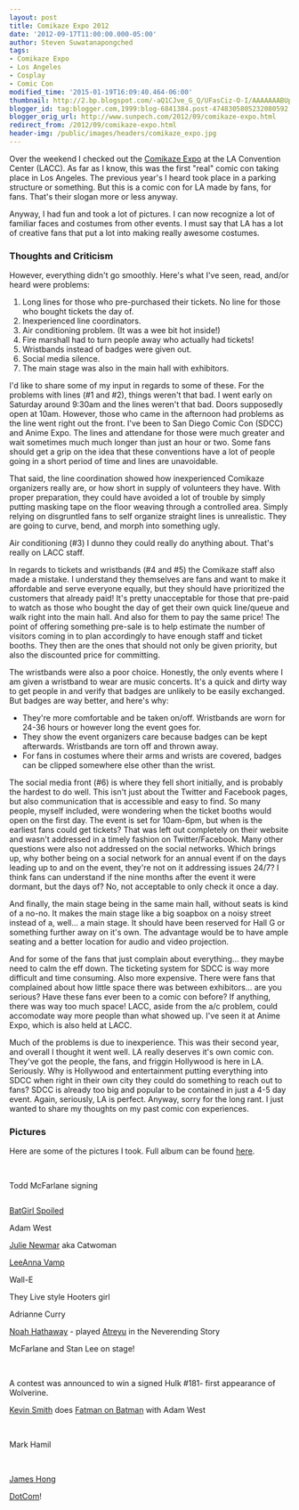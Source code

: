 ```yaml
---
layout: post
title: Comikaze Expo 2012
date: '2012-09-17T11:00:00.000-05:00'
author: Steven Suwatanapongched
tags:
- Comikaze Expo
- Los Angeles
- Cosplay
- Comic Con
modified_time: '2015-01-19T16:09:40.464-06:00'
thumbnail: http://2.bp.blogspot.com/-aQ1CJve_G_Q/UFasCiz-O-I/AAAAAAABUpk/HdBWXzud--4/s600/2012-09-16-79.jpg
blogger_id: tag:blogger.com,1999:blog-6841384.post-4748305805232080592
blogger_orig_url: http://www.sunpech.com/2012/09/comikaze-expo.html
redirect_from: /2012/09/comikaze-expo.html
header-img: /public/images/headers/comikaze_expo.jpg
---
```


Over the weekend I checked out the <a href="http://comikazeexpo.com/">Comikaze Expo</a> at the LA Convention Center (LACC). As far as I know, this was the first "real" comic con taking place in Los Angeles. The previous year's I heard took place in a parking structure or something. But this is a comic con for LA made by fans, for fans. That's their slogan more or less anyway.

Anyway, I had fun and took a lot of pictures. I can now recognize a lot of familiar faces and costumes from other events. I must say that LA has a lot of creative fans that put a lot into making really awesome costumes.

### Thoughts and Criticism

However, everything didn't go smoothly. Here's what I've seen, read, and/or heard were problems:

<ol>
  <li>Long lines for those who pre-purchased their tickets. No line for those who bought tickets the day of.</li>
  <li>Inexperienced line coordinators.</li>
  <li>Air conditioning problem. (It was a wee bit hot inside!)</li>
  <li>Fire marshall had to turn people away who actually had tickets!</li>
  <li>Wristbands instead of badges were given out.</li>
  <li>Social media silence.</li>
  <li>The main stage was also in the main hall with exhibitors.</li>
</ol>

I'd like to share some of my input in regards to some of these.
For the problems with lines (#1 and #2), things weren't that bad. I went early on Saturday around 9:30am and the lines weren't that bad. Doors supposedly open at 10am. However, those who came in the afternoon had problems as the line went right out the front. I've been to San Diego Comic Con (SDCC) and Anime Expo. The lines and attendane for those were much greater and wait sometimes much much longer than just an hour or two. Some fans should get a grip on the idea that these conventions have a lot of people going in a short period of time and lines are unavoidable.

That said, the line coordination showed how inexperienced Comikaze organizers really are, or how short in supply of volunteers they have. With proper preparation, they could have avoided a lot of trouble by simply putting masking tape on the floor weaving through a controlled area. Simply relying on disgruntled fans to self organize straight lines is unrealistic. They are going to curve, bend, and morph into something ugly.

Air conditioning (#3) I dunno they could really do anything about. That's really on LACC staff.

In regards to tickets and wristbands (#4 and #5) the Comikaze staff also made a mistake. I understand they themselves are fans and want to make it affordable and serve everyone equally, but they should have prioritized the customers that already paid! It's pretty unacceptable for those that pre-paid to watch as those who bought the day of get their own quick line/queue and walk right into the main hall. And also for them to pay the same price! The point of offering something pre-sale is to help estimate the number of visitors coming in to plan accordingly to have enough staff and ticket booths. They then are the ones that should not only be given priority, but also the discounted price for committing.

The wristbands were also a poor choice. Honestly, the only events where I am given a wristband to wear are music concerts. It's a quick and dirty way to get people in and verify that badges are unlikely to be easily exchanged. But badges are way better, and here's why:

<ul>
  <li>They're more comfortable and be taken on/off. Wristbands are worn for 24-36 hours or however long the event goes for.</li>
  <li>They show the event organizers care because badges can be kept afterwards. Wristbands are torn off and thrown away.</li>
  <li>For fans in costumes where their arms and wrists are covered, badges can be clipped somewhere else other than the wrist.</li>
</ul>

The social media front (#6) is where they fell short initially, and is probably the hardest to do well. This isn't just about the Twitter and Facebook pages, but also communication that is accessible and easy to find. So many people, myself included, were wondering when the ticket booths would open on the first day. The event is set for 10am-6pm, but when is the earliest fans could get tickets? That was left out completely on their website and wasn't addressed in a timely fashion on Twitter/Facebook. Many other questions were also not addressed on the social networks. Which brings up, why bother being on a social network for an annual event if on the days leading up to and on the event, they're not on it addressing issues 24/7? I think fans can understand if the nine months after the event it were dormant, but the days of? No, not acceptable to only check it once a day.

And finally, the main stage being in the same main hall, without seats is kind of a no-no. It makes the main stage like a big soapbox on a noisy street instead of a, well... a main stage. It should have been reserved for Hall G or something further away on it's own. The advantage would be to have ample seating and a better location for audio and video projection.

And for some of the fans that just complain about everything... they maybe need to calm the eff down. The ticketing system for SDCC is way more difficult and time consuming. Also more expensive. There were fans that complained about how little space there was between exhibitors... are you serious? Have these fans ever been to a comic con before? If anything, there was way too much space! LACC, aside from the a/c problem, could accomodate way more people than what showed up. I've seen it at Anime Expo, which is also held at LACC.

Much of the problems is due to inexperience. This was their second year, and overall I thought it went well. LA really deserves it's own comic con. They've got the people, the fans, and friggin Hollywood is here in LA. Seriously. Why is Hollywood and entertainment putting everything into SDCC when right in their own city they could do something to reach out to fans? SDCC is already too big and popular to be contained in just a 4-5 day event. Again, seriously, LA is perfect.
Anyway, sorry for the long rant. I just wanted to share my thoughts on my past comic con experiences.

### Pictures

Here are some of the pictures I took. Full album can be found <a href="https://picasaweb.google.com/101693597219413173200/2012Comikaze">here</a>.

<img   border="0" src="http://2.bp.blogspot.com/-aQ1CJve_G_Q/UFasCiz-O-I/AAAAAAABUpk/HdBWXzud--4/s600/2012-09-16-79.jpg" alt="" />

<img   border="0" src="http://1.bp.blogspot.com/-QD7mA82cSuI/UFaqXNdAQyI/AAAAAAABUcM/tJz5KouzHJI/s600/2012-09-15-490.jpg" alt="" />

<img   border="0" src="http://3.bp.blogspot.com/-K0ayqwZMAvU/UFapXckBs1I/AAAAAAABUUM/md5vW4_GKGU/s600/2012-09-15-28.jpg" alt="" />

<img   border="0" src="http://4.bp.blogspot.com/-mobHIpShlpY/UFapa0Nh3eI/AAAAAAABUUk/7I1o5jIeH6k/s600/2012-09-15-32.jpg" alt="" />

Todd McFarlane signing
<img   border="0" src="http://1.bp.blogspot.com/-Af8qTU4ITh0/UFapckvlmcI/AAAAAAABUU0/CLwpV9CpJGg/s600/2012-09-15-48.jpg" alt="" />

<img   border="0" src="http://2.bp.blogspot.com/-TZm-cR4reGE/UFapitKClSI/AAAAAAABUVk/0lUkwWaDWxU/s600/2012-09-15-72.jpg" alt="" />

<a href="http://www.batgirlspoiled.com/">BatGirl Spoiled</a>
<img   border="0" src="http://3.bp.blogspot.com/-P18Jz7CT2yI/UFapqrViY7I/AAAAAAABUWc/FRz8HcGCq0M/s600/2012-09-15-125.jpg" alt="" />

Adam West
<img   border="0" src="http://4.bp.blogspot.com/-MKS1mVjKxhs/UFapsl-PrzI/AAAAAAABUWs/aAVhdjm7ugQ/s600/2012-09-15-134.jpg" alt="" />

<a href="http://en.wikipedia.org/wiki/Julie_Newmar">Julie Newmar</a> aka Catwoman
<img   border="0" src="http://1.bp.blogspot.com/-tse8ijZIqgc/UFapthzWdRI/AAAAAAABUW0/cgncHQCKcxw/s600/2012-09-15-139.jpg" alt="" />

<a href="http://www.leeannavamp.com/">LeeAnna Vamp</a>
<img   border="0" src="http://1.bp.blogspot.com/-uw2TSLC3Bdo/UFapxpdP5GI/AAAAAAABUXU/nKGhIbfIIWE/s600/2012-09-15-155.jpg" alt="" />

Wall-E
<img   border="0" src="http://4.bp.blogspot.com/-9TNbSHNVK9Y/UFap4HIMoTI/AAAAAAABUYE/g_4jD72tc94/s600/2012-09-15-167.jpg" alt="" />

They Live style Hooters girl
<img   border="0" src="http://3.bp.blogspot.com/-_eIQMdEGNCg/UFap5RF1DxI/AAAAAAABUYM/_fHbovjBBvs/s600/2012-09-15-169.jpg" alt="" />

Adrianne Curry
<img   border="0" src="http://3.bp.blogspot.com/-lQhqcT0W1qs/UFap8AAeh1I/AAAAAAABUYk/UBBUjDNd0rI/s600/2012-09-15-185.jpg" alt="" />

<a href="http://en.wikipedia.org/wiki/Noah_Hathaway">Noah Hathaway</a> - played <a href="http://en.wikipedia.org/wiki/Characters_of_The_Neverending_Story#Atreyu">Atreyu</a> in the Neverending Story
<img   border="0" src="http://3.bp.blogspot.com/-kbwcqnnXUIw/UFaqBp5gy-I/AAAAAAABUZU/6NkNc1uZ820/s600/2012-09-15-210.jpg" alt="" />

McFarlane and Stan Lee on stage!
<img   border="0" src="http://1.bp.blogspot.com/-uaKeEv7zcMA/UFaqGpr6d6I/AAAAAAABUZ8/kJ8ZddrkqPU/s600/2012-09-15-265.jpg" alt="" />

<img   border="0" src="http://3.bp.blogspot.com/-0sn6qoEbWWk/UFaqF6s5KoI/AAAAAAABUZ0/SLrrPS5oFMY/s600/2012-09-15-257.jpg" alt="" />

<img   border="0" src="http://4.bp.blogspot.com/-84HaDqJHmjw/UFaqHtuRlWI/AAAAAAABUaE/e4SCtveyDU4/s600/2012-09-15-269.jpg" alt="" />

<img   border="0" src="http://3.bp.blogspot.com/-2xg_lqHdMx0/UFaqV9QrTZI/AAAAAAABUcE/XUnwUU1GHaw/s600/2012-09-15-489.jpg" alt="" />

A contest was announced to win a signed Hulk #181- first appearance of Wolverine.
<img   border="0" src="http://2.bp.blogspot.com/-AweGpXcwp6c/UFaqex9CuqI/AAAAAAABUdM/tnI0-kcI1ow/s600/2012-09-15-512.jpg" alt="" />

<a href="http://en.wikipedia.org/wiki/Kevin_Smith">Kevin Smith</a> does <a href="http://smodcast.com/channels/fatman-on-batman/">Fatman on Batman</a> with Adam West
<img   border="0" src="http://2.bp.blogspot.com/-2dgBv7V_gGk/UFaqhciBmeI/AAAAAAABUdk/V_z5Mq_PeRw/s600/2012-09-15-547.jpg" alt="" />

<img   border="0" src="http://4.bp.blogspot.com/-nhXLC88z_84/UFaqvxrqUtI/AAAAAAABUfw/7HADd_Lf0Dg/s600/2012-09-15-723.jpg" alt="" />

<img   border="0" src="http://1.bp.blogspot.com/-NPEBYHi-sbY/UFaqk1EzyZI/AAAAAAABUeE/fC7eXq77w3o/s600/2012-09-15-600.jpg" alt="" />

<img   border="0" src="http://1.bp.blogspot.com/-r2XpzvD7hJg/UFaq5cltNxI/AAAAAAABUg0/gAFfHdcw76I/s600/2012-09-15-772.jpg" alt="" />

<img   border="0" src="http://2.bp.blogspot.com/-9figCgT0uS8/UFaq8LpNksI/AAAAAAABUhM/VnTQce_LQD8/s600/2012-09-15-778.jpg" alt="" />

Mark Hamil
<img   border="0" src="http://4.bp.blogspot.com/-NraqC5LpP3I/UFarFINxlBI/AAAAAAABUic/0nSdh6E6DvU/s600/2012-09-15-813.jpg" alt="" />

<img   border="0" src="http://3.bp.blogspot.com/-ms_Py7OW7fU/UFarHI4j0JI/AAAAAAABUis/TbNfiYgGwfk/s600/2012-09-15-818.jpg" alt="" />

<img   border="0" src="http://4.bp.blogspot.com/-36Bf_Qbp8_U/UFarSbWi-kI/AAAAAAABUj8/UaOiptThVvk/s600/2012-09-15-850.jpg" alt="" />

<img   border="0" src="http://3.bp.blogspot.com/-CwHSHVPfE7w/UFarWMy7TyI/AAAAAAABUkc/tlmgtCfVVuQ/s600/2012-09-15-878.jpg" alt="" />

<img   border="0" src="http://4.bp.blogspot.com/-c07bND1KlEw/UFargWqV_CI/AAAAAAABUlk/V2pm-ca2GSo/s600/2012-09-15-891.jpg" alt="" />

<img   border="0" src="http://2.bp.blogspot.com/-4TU77lAlIjE/UFarlOE6MAI/AAAAAAABUmE/eRM-rfnmygM/s600/2012-09-16-7.jpg" alt="" />

<a href="http://en.wikipedia.org/wiki/James_Hong">James Hong</a>
<img   border="0" src="http://2.bp.blogspot.com/-ySDg3ay7vss/UFarnI2oE2I/AAAAAAABUmU/fL_aETpiUsk/s600/2012-09-16-10.jpg" alt="" />

<a href="http://en.wikipedia.org/wiki/List_of_30_Rock_characters#Dot_Com">DotCom</a>!
<img   border="0" src="http://4.bp.blogspot.com/-r_f2hNrjuNA/UFarpcw1RII/AAAAAAABUmk/0aprOCxiesU/s600/2012-09-16-17.jpg" alt="" />

<img   border="0" src="http://3.bp.blogspot.com/-iX5YJuYTZis/UFarybyYisI/AAAAAAABUnk/D51ldG9l6ms/s600/2012-09-16-29.jpg" alt="" />

<img   border="0" src="http://1.bp.blogspot.com/-IqagrJEK1Sw/UFarzT6PrsI/AAAAAAABUns/7TOpOqNWisw/s600/2012-09-16-31.jpg" alt="" />

<img   border="0" src="http://4.bp.blogspot.com/-qVkzs794OAE/UFar0Ds273I/AAAAAAABUn0/WAjDL9WAC04/s600/2012-09-16-38.jpg" alt="" />

<img   border="0" src="http://4.bp.blogspot.com/-0_L79hNC2nY/UFar1Ce3ImI/AAAAAAABUn8/VPvx-KiMmAk/s600/2012-09-16-43.jpg" alt="" />

<img   border="0" src="http://2.bp.blogspot.com/-tj8tkM1wXpc/UFar2wgC3II/AAAAAAABUoE/fHimG1Teng0/s600/2012-09-16-47.jpg" alt="" />

<img   border="0" src="http://4.bp.blogspot.com/-_6bTVXQ_BW4/UFar57cMkdI/AAAAAAABUoc/PphEeyC6k2A/s600/2012-09-16-53.jpg" alt="" />

<img   border="0" src="http://1.bp.blogspot.com/-KtGsnjWZrdw/UFar99lETSI/AAAAAAABUo8/FZH4RydiV5Y/s600/2012-09-16-64.jpg" alt="" />

<img   border="0" src="http://3.bp.blogspot.com/-8LQthKzzow8/UFar78GJ9_I/AAAAAAABUos/mXg7ugDcpEo/s600/2012-09-16-61.jpg" alt="" />
